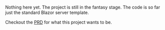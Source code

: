 Nothing here yet. The project is still in the fantasy stage. The code is so far just the standard Blazor server template.

Checkout the [PRD](docs/PRD.md) for what this project wants to be.
